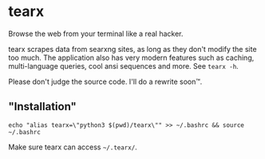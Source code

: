 # tearx
Browse the web from your terminal like a real hacker.

tearx scrapes data from searxng sites, as long as they don't modify the site too much. The application also has very modern features such as caching, multi-language queries, cool ansi sequences and more. See `tearx -h`.

Please don't judge the source code. I'll do a rewrite soon™.

## "Installation"
```
echo "alias tearx=\"python3 $(pwd)/tearx\"" >> ~/.bashrc && source ~/.bashrc
```
Make sure tearx can access `~/.tearx/`.